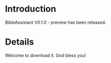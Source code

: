 # Introduction #

BibleAssistant V0.1.0 - preview has been released.


# Details #

Welcome to download it. God bless you!